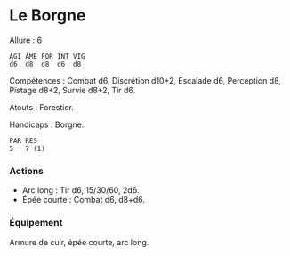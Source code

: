 # Le Borgne

Allure : 6

	AGI	ÂME	FOR	INT	VIG
	d6	d8	d8	d6	d8

Compétences : Combat d6, Discrétion d10+2, Escalade d6, Perception d8, Pistage d8+2, Survie d8+2, Tir d6.

Atouts : Forestier.

Handicaps : Borgne.

	PAR	RES
	5	7 (1)

### Actions
- Arc long : Tir d6, 15/30/60, 2d6.
- Épée courte : Combat d6, d8+d6.

### Équipement
Armure de cuir, épée courte, arc long.
